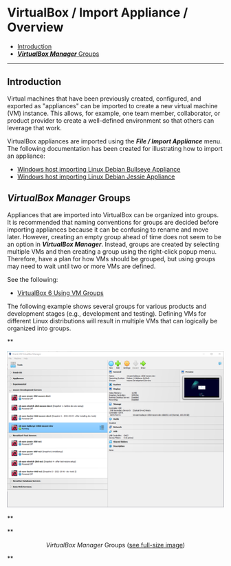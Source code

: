 # VirtualBox / Import Appliance / Overview #

*   [Introduction](#introduction)
*   [***VirtualBox Manager*** Groups](#virtualbox-manager-groups)

---------------

## Introduction ##

Virtual machines that have been previously created, configured,
and exported as "appliances" can be imported to create a new virtual machine (VM) instance.
This allows, for example, one team member, collaborator, or product provider
to create a well-defined environment so that others can leverage that work.

VirtualBox appliances are imported using the ***File / Import Appliance*** menu.
The following documentation has been created for illustrating how to import an appliance:

*   [Windows host importing Linux Debian Bullseye Appliance](linux-debian-bullseye/import-appliance-debian-bullseye.md)
*   [Windows host importing Linux Debian Jessie Appliance](linux-debian-jessie/import-appliance-debian-jessie.md)

## ***VirtualBox Manager*** Groups ##

Appliances that are imported into VirtualBox can be organized into groups.
It is recommended that naming conventions for groups are decided before importing appliances
because it can be confusing to rename and move later.
However, creating an empty group ahead of time does not seem to be an option in ***VirtualBox Manager***.
Instead, groups are created by selecting multiple VMs and then creating a group using the right-click popup menu.
Therefore, have a plan for how VMs should be grouped,
but using groups may need to wait until two or more VMs are defined.

See the following:

*   [VirtualBox 6 Using VM Groups](https://docs.oracle.com/en/virtualization/virtualbox/6.0/user/gui-vmgroups.html)

The following example shows several groups for various products and development stages (e.g., development and testing).
Defining VMs for different Linux distributions will result in multiple VMs that can logically be organized into groups.

**<p style="text-align: center;">
![VirtualBox Manager groups](virtualbox-manager.png)
</p>**

**<p style="text-align: center;">
*VirtualBox Manager* Groups (<a href="../virtualbox-manager.png">see full-size image</a>)
</p>**
